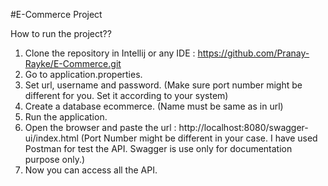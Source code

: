 #E-Commerce Project

How to run the project??

1) Clone the repository in Intellij or any IDE : https://github.com/Pranay-Rayke/E-Commerce.git
2) Go to application.properties.
3) Set url, username and password. (Make sure port number might be different for you. Set it according to your system)
4) Create a database ecommerce. (Name must be same as in url)
5) Run the application.
6) Open the browser and paste the url : http://localhost:8080/swagger-ui/index.html (Port Number might be different in your case. I have used Postman for test the API. Swagger is use only for documentation purpose only.)
7) Now you can access all the API.
